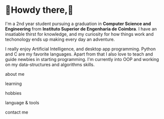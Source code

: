 <link href="./style.css" rel="stylesheet"></link>

# :wave:Howdy there,:wave:

I'm a 2nd year student pursuing a graduation in **Computer Science and Engineering** from **Instituto Superior de Engenharia de Coimbra**. I have an insatiable thirst for knowledge, and my curiosity for how things work and techonology ends up making every day an adventure.

I really enjoy Artificial Intelligence, and desktop app programming. Python and C are my favorite languages. Apart from that I also love to teach and guide newbies in starting programming. I'm currently into OOP and working on my data-structures and algorithms skills.

about me

learning

hobbies

language & tools

contact me


